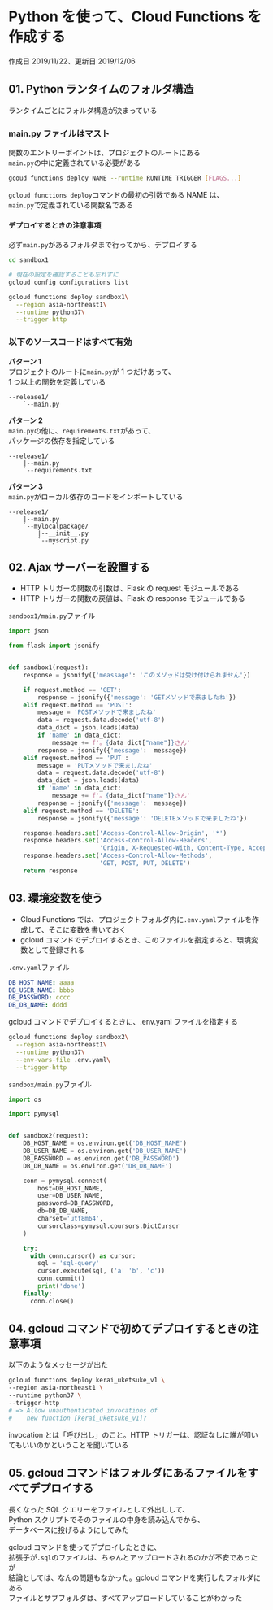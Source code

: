 # Python を使って、Cloud Functions を作成する

作成日 2019/11/22、更新日 2019/12/06

## 01. Python ランタイムのフォルダ構造

ランタイムごとにフォルダ構造が決まっている

### main.py ファイルはマスト

関数のエントリーポイントは、プロジェクトのルートにある\
`main.py`の中に定義されている必要がある

```bash
gcoud functions deploy NAME --runtime RUNTIME TRIGGER [FLAGS...]
```

`gcloud functions deploy`コマンドの最初の引数である NAME は、\
`main.py`で定義されている関数名である

#### デプロイするときの注意事項

必ず`main.py`があるフォルダまで行ってから、デプロイする

```bash
cd sandbox1

# 現在の設定を確認することも忘れずに
gcloud config configurations list

gcloud functions deploy sandbox1\
  --region asia-northeast1\
  --runtime python37\
  --trigger-http
```

### 以下のソースコードはすべて有効

**パターン 1**\
プロジェクトのルートに`main.py`が 1 つだけあって、\
1 つ以上の関数を定義している

```text
--release1/
    `--main.py
```

**パターン 2**\
`main.py`の他に、`requirements.txt`があって、\
パッケージの依存を指定している

```text
--release1/
    |--main.py
    `--requirements.txt
```

**パターン 3**\
`main.py`がローカル依存のコードをインポートしている

```text
--release1/
    |--main.py
    `--mylocalpackage/
        |--__init__.py
        `--myscript.py
```

## 02. Ajax サーバーを設置する

- HTTP トリガーの関数の引数は、Flask の request モジュールである
- HTTP トリガーの関数の戻値は、Flask の response モジュールである

`sandbox1/main.py`ファイル

```python
import json

from flask import jsonify


def sandbox1(request):
    response = jsonify({'meassage': 'このメソッドは受け付けられません'})

    if request.method == 'GET':
        response = jsonify({'message': 'GETメソッドで来ましたね'})
    elif request.method == 'POST':
        message = 'POSTメソッドで来ましたね'
        data = request.data.decode('utf-8')
        data_dict = json.loads(data)
        if 'name' in data_dict:
            message += f'。{data_dict["name"]}さん'
        response = jsonify({'message':  message})
    elif request.method == 'PUT':
        message = 'PUTメソッドで来ましたね'
        data = request.data.decode('utf-8')
        data_dict = json.loads(data)
        if 'name' in data_dict:
            message += f'。{data_dict["name"]}さん'
        response = jsonify({'message':  message})
    elif request.method == 'DELETE':
        response = jsonify({'message': 'DELETEメソッドで来ましたね'})

    response.headers.set('Access-Control-Allow-Origin', '*')
    response.headers.set('Access-Control-Allow-Headers',
                         'Origin, X-Requested-With, Content-Type, Accept')
    response.headers.set('Access-Control-Allow-Methods',
                         'GET, POST, PUT, DELETE')
    return response
```

## 03. 環境変数を使う

- Cloud Functions では、プロジェクトフォルダ内に`.env.yaml`ファイルを作成して、そこに変数を書いておく
- gcloud コマンドでデプロイするとき、このファイルを指定すると、環境変数として登録される

`.env.yaml`ファイル

```yaml
DB_HOST_NAME: aaaa
DB_USER_NAME: bbbb
DB_PASSWORD: cccc
DB_DB_NAME: dddd
```

gcloud コマンドでデプロイするときに、.env.yaml ファイルを指定する

```bash
gcloud functions deploy sandbox2\
  --region asia-northeast1\
  --runtime python37\
  --env-vars-file .env.yaml\
  --trigger-http
```

`sandbox/main.py`ファイル

```python
import os

import pymysql


def sandbox2(request):
    DB_HOST_NAME = os.environ.get('DB_HOST_NAME')
    DB_USER_NAME = os.environ.get('DB_USER_NAME')
    DB_PASSWORD = os.environ.get('DB_PASSWORD')
    DB_DB_NAME = os.environ.get('DB_DB_NAME')

    conn = pymysql.connect(
        host=DB_HOST_NAME,
        user=DB_USER_NAME,
        password=DB_PASSWORD,
        db=DB_DB_NAME,
        charset='utf8m64',
        cursorclass=pymysql.coursors.DictCursor
    )

    try:
      with conn.cursor() as cursor:
        sql = 'sql-query'
        cursor.execute(sql, ('a' 'b', 'c'))
        conn.commit()
        print('done')
    finally:
      conn.close()
```

## 04. gcloud コマンドで初めてデプロイするときの注意事項

以下のようなメッセージが出た

```bash
gcloud functions deploy kerai_uketsuke_v1 \
--region asia-northeast1 \
--runtime python37 \
--trigger-http
# => Allow unauthenticated invocations of
#    new function [kerai_uketsuke_v1]?
```

invocation とは「呼び出し」のこと。HTTP トリガーは、認証なしに誰が叩いてもいいのかということを聞いている

## 05. gcloud コマンドはフォルダにあるファイルをすべてデプロイする

長くなった SQL クエリーをファイルとして外出しして、\
Python スクリプトでそのファイルの中身を読み込んでから、\
データベースに投げるようにしてみた

gcloud コマンドを使ってデプロイしたときに、\
拡張子が`.sql`のファイルは、ちゃんとアップロードされるのかが不安であったが\
結論としては、なんの問題もなかった。gcloud コマンドを実行したフォルダにある\
ファイルとサブフォルダは、すべてアップロードしていることがわかった
